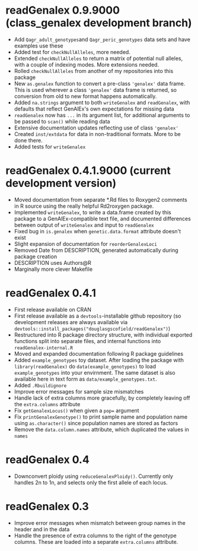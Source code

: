 # readGenalex 0.9.9000 (class_genalex development branch)

* Add `Qagr_adult_genotypes`and `Qagr_peric_genotypes` data sets and have examples use these
* Added test for `checkNullAlleles`, more needed.
* Extended `checkNullAlleles` to return a matrix of potential null alleles, with a couple of indexing modes.  More extensions needed.
* Rolled `checkNullAlleles` from another of my repositories into this package
* New `as.genalex` function to convert a pre-class `'genalex'` data frame.  This is used wherever a class `'genalex'` data frame is returned, so conversion from old to new format happens automatically.
* Added `na.strings` argument to both `writeGenalex` and `readGenalex`, with defaults that reflect GenAlEx's own expectations for missing data
* `readGenalex` now has `...` in its argument list, for additional arguments to be passed to `scan()` while reading data
* Extensive documentation updates reflecting use of class `'genalex'`
* Created `inst/extdata` for data in non-traditional formats.  More to be done there.
* Added tests for `writeGenalex`

# readGenalex 0.4.1.9000 (current development version)

* Moved documentation from separate *.Rd files to Roxygen2 comments in R source using the really helpful Rd2roxygen package.
* Implemented `writeGenalex`, to write a data.frame created by this package to a GenAlEx-compatible text file, and documented differences between output of `writeGenalex` and input to `readGenalex`
* Fixed bug in `is.genalex` when `genetic.data.format` attribute doesn't exist
* Slight expansion of documentation for `reorderGenalexLoci`
* Removed Date from DESCRIPTION, generated automatically during package creation
* DESCRIPTION uses Authors@R
* Marginally more clever Makefile

# readGenalex 0.4.1

* First release available on CRAN
* First release available as a `devtools`-installable github repository (so development releases are always available via `devtools::install_packages("douglasgscofield/readGenalex")`)
* Restructured into R package directory structure, with individual exported functions split into separate files, and internal functions into `readGenalex-internal.R`
* Moved and expanded documentation following R package guidelines
* Added `example_genotypes` toy dataset.  After loading the package with `library(readGenalex)` do `data(example_genotypes)` to load `example_genotypes` into your envirnment.  The same dataset is also available here in text form as `data/example_genotypes.txt`.
* Added `.Rbuildignore`
* Improve error messages for sample size mismatches
* Handle lack of extra columns more gracefully, by completely leaving off the `extra.columns` attribute
* Fix `getGenalexLocus()` when given a `pop=` argument
* Fix `printGenalexGenotype()` to print sample name and population name using `as.character()` since population names are stored as factors
* Remove the `data.column.names` attribute, which duplicated the values in `names`

# readGenalex 0.4

* Downconvert ploidy using `reduceGenalexPloidy()`. Currently only handles 2n to 1n, and selects only the first allele of each locus.

# readGenalex 0.3

* Improve error messages when mismatch between group names in the header and in the data
* Handle the presence of extra columns to the right of the genotype columns.  These are loaded into a separate `extra.columns` attribute.

